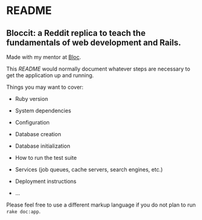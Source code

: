 # README
## Bloccit: a Reddit replica to teach the fundamentals of web development and Rails.

Made with my mentor at [Bloc](http://bloc.io).

This *README* would normally document whatever steps are necessary to get the
application up and running.

Things you may want to cover:

* Ruby version

* System dependencies

* Configuration

* Database creation

* Database initialization

* How to run the test suite

* Services (job queues, cache servers, search engines, etc.)

* Deployment instructions

* ...


Please feel free to use a different markup language if you do not plan to run
```rake doc:app```.
